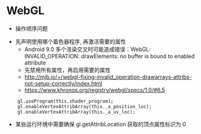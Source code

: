 # WebGL
* 操作顺序问题
+ 先声明使用哪个着色器程序, 再激活需要的属性
    - Android 9.0 多个渲染交叉时可能造成错误：WebGL: INVALID_OPERATION: drawElements: no buffer is bound to enabled attribute
    - 先禁用所有属性，再启用需要的属性
    - http://mjb.io/+/webgl-fixing-invalid_operation-drawarrays-attribs-not-setup-correctly/index.html
    - https://www.khronos.org/registry/webgl/specs/1.0/#6.5
```
    gl.useProgram(this.shader_program);
    gl.enableVertexAttribArray(this._a_position_loc);
    gl.enableVertexAttribArray(this._a_uv_loc);
```
+ 某些运行环境中需要确保 gl.getAttribLocation 获取的顶点属性标识为 0

